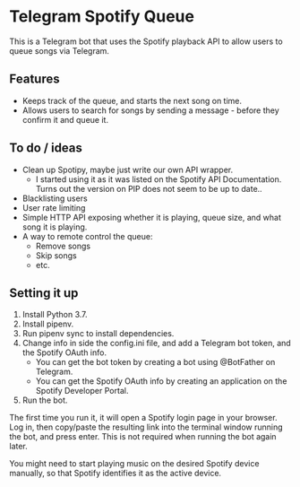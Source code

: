 # Telegram Spotify Queue

This is a Telegram bot that uses the Spotify playback API to allow users to queue songs via Telegram.


## Features

* Keeps track of the queue, and starts the next song on time.
* Allows users to search for songs by sending a message - before they confirm it and queue it.


## To do / ideas

* Clean up Spotipy, maybe just write our own API wrapper.
    * I started using it as it was listed on the Spotify API Documentation. Turns out the version on PIP does not seem to be up to date..
* Blacklisting users
* User rate limiting
* Simple HTTP API exposing whether it is playing, queue size, and what song it is playing.
* A way to remote control the queue:
    * Remove songs
    * Skip songs
    * etc.


## Setting it up

1. Install Python 3.7.
2. Install pipenv.
3. Run pipenv sync to install dependencies.
4. Change info in side the config.ini file, and add a Telegram bot token, and the Spotify OAuth info.
    * You can get the bot token by creating a bot using @BotFather on Telegram.
    * You can get the Spotify OAuth info by creating an application on the Spotify Developer Portal.
5. Run the bot.

The first time you run it, it will open a Spotify login page in your browser. Log in, then copy/paste the resulting link into the terminal window running the bot, and press enter. This is not required when running the bot again later.

You might need to start playing music on the desired Spotify device manually, so that Spotify identifies it as the active device.
